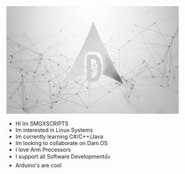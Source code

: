![IMG_BANNER](https://github.com/SMGXSCRIPTS/SMGXSCRIPTS/raw/main/DAM.OS_GIT_WALLPAPER.jpg)
- Hi Im SMGXSCRIPTS
- Im interested in Linux Systems
- Im currently learning C#/C++/Java
- Im looking to collaborate on Dam.OS
- I love Arm Processors
- I support all Software Development👍
- Arduino's are cool
